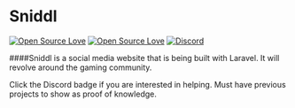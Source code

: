 # Sniddl
[![Open Source Love](https://badges.frapsoft.com/os/v1/open-source.svg?v=102)](https://github.com/ellerbrock/open-source-badge/)
[![Open Source Love](https://badges.frapsoft.com/os/mit/mit.svg?v=102)](https://github.com/ellerbrock/open-source-badge/)
[![Discord](https://discordapp.com/api/guilds/188480422831718400/widget.png)](https://discord.gg/VcQ52EC)



####Sniddl is a social media website that is being built with Laravel. It will revolve around the gaming community.

Click the Discord badge if you are interested in helping.
Must have previous projects to show as proof of knowledge.

